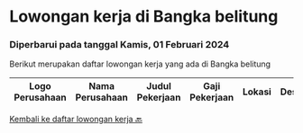 
  # Lowongan kerja di Bangka belitung

  ### Diperbarui pada tanggal Kamis, 01 Februari 2024

  Berikut merupakan daftar lowongan kerja yang ada di Bangka belitung

  |Logo Perusahaan | Nama Perusahaan | Judul Pekerjaan | Gaji Pekerjaan | Lokasi | Deskripsi | Tanggal diunggah | Pranala |
  | -------------- | --------------- | --------------- | --------- | --------- | -------------- | ------- | ----------- |
  

  [Kembali ke daftar lowongan kerja 🔙](../README.md#daftar-lowongan-kerja)
  
